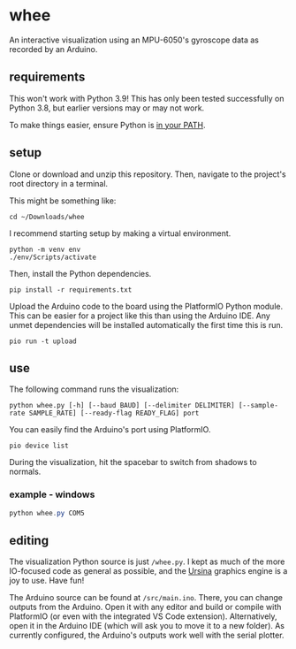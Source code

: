 # whee

An interactive visualization using an MPU-6050's gyroscope data as recorded by an Arduino.

## requirements

This won't work with Python 3.9! This has only been tested successfully on Python 3.8, but earlier versions may or may not work. 

To make things easier, ensure Python is [in your PATH](https://datatofish.com/add-python-to-windows-path/).

## setup

Clone or download and unzip this repository. Then, navigate to the project's root directory in a terminal.

This might be something like:

```shell
cd ~/Downloads/whee
```

I recommend starting setup by making a virtual environment.

```shell
python -m venv env
./env/Scripts/activate
```

Then, install the Python dependencies.

```shell
pip install -r requirements.txt
```

Upload the Arduino code to the board using the PlatformIO Python module. This can be easier for a project like this than using the Arduino IDE. Any unmet dependencies will be installed automatically the first time this is run.

```shell
pio run -t upload
```

## use

The following command runs the visualization:

```shell
python whee.py [-h] [--baud BAUD] [--delimiter DELIMITER] [--sample-rate SAMPLE_RATE] [--ready-flag READY_FLAG] port
```

You can easily find the Arduino's port using PlatformIO.

```shell
pio device list
```

During the visualization, hit the spacebar to switch from shadows to normals.

### example - windows

```powershell
python whee.py COM5
```

## editing

The visualization Python source is just `/whee.py`. I kept as much of the more IO-focused code as general as possible, and the [Ursina](https://www.ursinaengine.org/) graphics engine is a joy to use. Have fun!

The Arduino source can be found at `/src/main.ino`. There, you can change outputs from the Arduino. Open it with any editor and build or compile with PlatformIO (or even with the integrated VS Code extension). Alternatively, open it in the Arduino IDE (which will ask you to move it to a new folder). As currently configured, the Arduino's outputs work well with the serial plotter.
